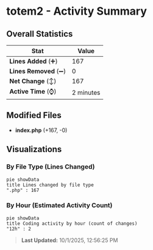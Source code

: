 # totem2 - Activity Summary 

## Overall Statistics

| Stat                   | Value                                                             |
| ---------------------- | ----------------------------------------------------------------- |
| **Lines Added** (➕)   | 167                                          |
| **Lines Removed** (➖) | 0                                        |
| **Net Change** (↕)    | 167                |
| **Active Time** (⌚)   | 2 minutes |


## Modified Files
- **index.php** (+167, -0)

## Visualizations

### By File Type (Lines Changed)

```mermaid
pie showData
title Lines changed by file type
".php" : 167
```

### By Hour (Estimated Activity Count)

```mermaid
pie showData
title Coding activity by hour (count of changes)
"12h" : 2
```


> **Last Updated:** 10/1/2025, 12:56:25 PM